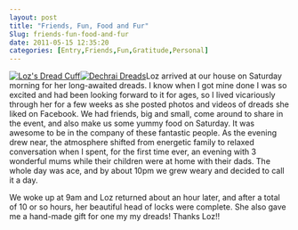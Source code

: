 ```yaml
---
layout: post
title: "Friends, Fun, Food and Fur"
Slug: friends-fun-food-and-fur
date: 2011-05-15 12:35:20
categories: [Entry,Friends,Fun,Gratitude,Personal]
---
```

[![](/wp-content/uploads/2011/05/loz_dread_cuff-150x150.jpg "Loz's Dread Cuff")](/wp-content/uploads/2011/05/loz_dread_cuff.jpg)[![](/wp-content/uploads/2011/05/DSC_0030-150x150.jpg "Dechrai Dreads")](/wp-content/uploads/2011/05/DSC_0030.jpg)Loz arrived at our house on Saturday morning for her long-awaited dreads. I know when I got mine done I was so excited and had been looking forward to it for ages, so I lived vicariously through her for a few weeks as she posted photos and videos of dreads she liked on Facebook. We had friends, big and small, come around to share in the event, and also make us some yummy food on Saturday. It was awesome to be in the company of these fantastic people. As the evening drew near, the atmosphere shifted from energetic family to relaxed conversation when I spent, for the first time ever, an evening with 3 wonderful mums while their children were at home with their dads. The whole day was ace, and by about 10pm we grew weary and decided to call it a day.

We woke up at 9am and Loz returned about an hour later, and after a total of 10 or so hours, her beautiful head of locks were complete. She also gave me a hand-made gift for one my my dreads! Thanks Loz!!
